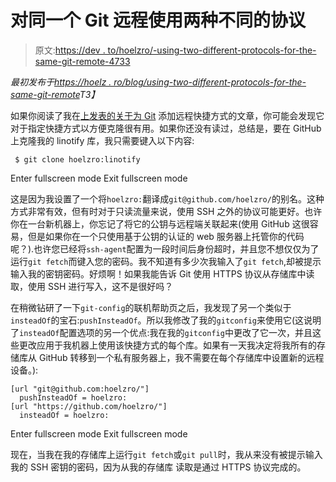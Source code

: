 # 对同一个 Git 远程使用两种不同的协议

> 原文:[https://dev . to/hoelzro/-using-two-different-protocols-for-the-same-git-remote-4733](https://dev.to/hoelzro/-using-two-different-protocols-for-the-same-git-remote-4733)

*最初发布于[https://hoelz . ro/blog/using-two-different-protocols-for-the-same-git-remote](https://hoelz.ro/blog/using-two-different-protocols-for-the-same-git-remote)T3】*

如果你阅读了我在[上发表的关于为 Git](https://hoelz.ro/blog/adding-remote-shortcuts-to-git) 添加远程快捷方式的文章，你可能会发现它对于指定快捷方式以方便克隆很有用。如果你还没有读过，总结是，要在 GitHub 上克隆我的 linotify 库，我只需要键入以下内容:

```
 $ git clone hoelzro:linotify 
```

Enter fullscreen mode Exit fullscreen mode

这是因为我设置了一个将`hoelzro:`翻译成`git@github.com/hoelzro/`的别名。这种方式非常有效，但有时对于只读流量来说，使用 SSH 之外的协议可能更好。也许你在一台新机器上，你忘记了将它的公钥与远程端关联起来(使用 GitHub 这很容易，但是如果你在一个只使用基于公钥的认证的 web 服务器上托管你的代码呢？).也许您已经将`ssh-agent`配置为一段时间后身份超时，并且您不想仅仅为了运行`git fetch`而键入您的密码。我不知道有多少次我输入了`git fetch`,却被提示输入我的密钥密码。好烦啊！如果我能告诉 Git 使用 HTTPS 协议从存储库中读取，使用 SSH 进行写入，这不是很好吗？

在稍微钻研了一下`git-config`的联机帮助页之后，我发现了另一个类似于`insteadOf`的宝石:`pushInsteadOf`。所以我修改了我的`gitconfig`来使用它(这说明了`insteadOf`配置选项的另一个优点:我在我的`gitconfig`中更改了它一次，并且这些更改应用于我机器上使用该快捷方式的每个库。如果有一天我决定将我所有的存储库从 GitHub 转移到一个私有服务器上，我不需要在每个存储库中设置新的远程设备。):

```
[url "git@github.com:hoelzro/"]
  pushInsteadOf = hoelzro:
[url "https://github.com/hoelzro/"]
  insteadOf = hoelzro: 
```

Enter fullscreen mode Exit fullscreen mode

现在，当我在我的存储库上运行`git fetch`或`git pull`时，我从来没有被提示输入我的 SSH 密钥的密码，因为从我的存储库
读取是通过 HTTPS 协议完成的。